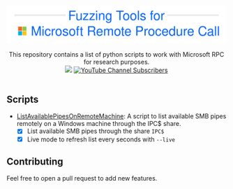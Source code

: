 ![](./.github/banner.png)

<p align="center">
  This repository contains a list of python scripts to work with Microsoft RPC for research purposes.
  <br>
  <a href="https://twitter.com/intent/follow?screen_name=podalirius_" title="Follow"><img src="https://img.shields.io/twitter/follow/podalirius_?label=Podalirius&style=social"></a>
  <a href="https://www.youtube.com/c/Podalirius_?sub_confirmation=1" title="Subscribe"><img alt="YouTube Channel Subscribers" src="https://img.shields.io/youtube/channel/subscribers/UCF_x5O7CSfr82AfNVTKOv_A?style=social"></a>
  <br>
  <br>
</p>

## Scripts 

 - [ListAvailablePipesOnRemoteMachine](./ListAvailablePipesOnRemoteMachine/): A script to list available SMB pipes remotely on a Windows machine through the IPC$ share.
   + [x] List available SMB pipes through the share `IPC$`
   + [x] Live mode to refresh list every seconds with `--live`

## Contributing

Feel free to open a pull request to add new features.
